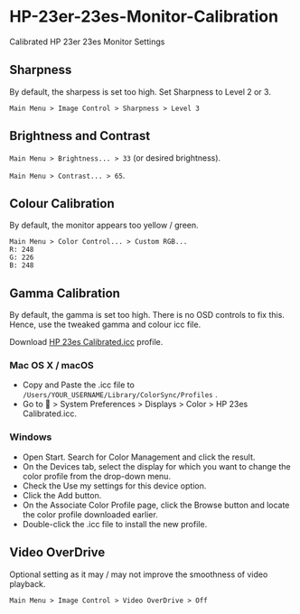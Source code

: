 # HP-23er-23es-Monitor-Calibration
Calibrated HP 23er 23es Monitor Settings


## Sharpness

By default, the sharpess is set too high. Set Sharpness to Level 2 or 3.

```
Main Menu > Image Control > Sharpness > Level 3
```

## Brightness and Contrast

`Main Menu > Brightness... > 33` (or desired brightness).

`Main Menu > Contrast... > 65`.


## Colour Calibration

By default, the monitor appears too yellow / green.
```
Main Menu > Color Control... > Custom RGB... 
R: 248
G: 226
B: 248
```

## Gamma Calibration

By default, the gamma is set too high. There is no OSD controls to fix this. Hence, use the tweaked gamma and colour icc file.

Download [HP 23es Calibrated.icc](https://raw.githubusercontent.com/younglim/HP-23er-23es-Monitor-Calibration/master/HP%2023es%20Calibrated.icc) profile.


### Mac OS X / macOS
- Copy and Paste the .icc file to `/Users/YOUR_USERNAME/Library/ColorSync/Profiles` .
- Go to  > System Preferences > Displays > Color > HP 23es Calibrated.icc.


### Windows
- Open Start. Search for Color Management and click the result.
- On the Devices tab, select the display for which you want to change the color profile from the drop-down menu.
- Check the Use my settings for this device option.
- Click the Add button.
- On the Associate Color Profile page, click the Browse button and locate the color profile downloaded earlier.
- Double-click the .icc file to install the new profile.


## Video OverDrive

Optional setting as it may / may not improve the smoothness of video playback.

`Main Menu > Image Control > Video OverDrive > Off`
